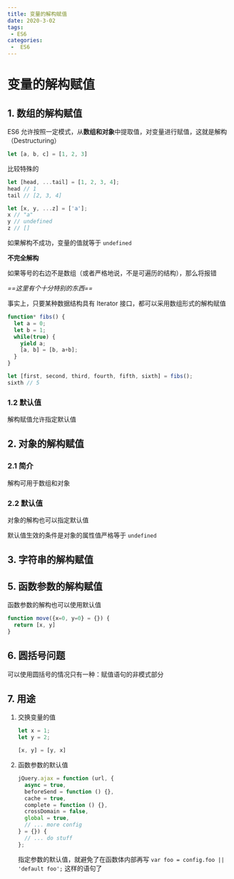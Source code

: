 ```yaml
---
title: 变量的解构赋值
date: 2020-3-02
tags:
 - ES6
categories:
 -  ES6
---
```


# 变量的解构赋值

## 1. 数组的解构赋值

ES6 允许按照一定模式，从**数组和对象**中提取值，对变量进行赋值，这就是解构（Destructuring）

```js
let [a, b, c] = [1, 2, 3]
```

比较特殊的

```js
let [head, ...tail] = [1, 2, 3, 4];
head // 1
tail // [2, 3, 4]

let [x, y, ...z] = ['a'];
x // "a"
y // undefined
z // []
```

如果解构不成功，变量的值就等于 `undefined`

**不完全解构**

如果等号的右边不是数组（或者严格地说，不是可遍历的结构），那么将报错

*==这里有个十分特别的东西==*

事实上，只要某种数据结构具有 Iterator 接口，都可以采用数组形式的解构赋值

```js
function* fibs() {
  let a = 0;
  let b = 1;
  while(true) {
    yield a;
    [a, b] = [b, a+b];
  }
}

let [first, second, third, fourth, fifth, sixth] = fibs();
sixth // 5
```

### 1.2 默认值

解构赋值允许指定默认值

## 2. 对象的解构赋值

### 2.1 简介

解构可用于数组和对象

### 2.2 默认值

对象的解构也可以指定默认值

默认值生效的条件是对象的属性值严格等于 `undefined`

## 3. 字符串的解构赋值

## 5. 函数参数的解构赋值

函数参数的解构也可以使用默认值

```js
function move({x=0, y=0} = {}) {
  return [x, y]
}
```

## 6. 圆括号问题

可以使用圆括号的情况只有一种：赋值语句的非模式部分

## 7. 用途

1. 交换变量的值	

   ```js
   let x = 1;
   let y = 2;
   
   [x, y] = [y, x]
   ```

2. 函数参数的默认值

   ```js
   jQuery.ajax = function (url, {
     async = true,
     beforeSend = function () {},
     cache = true,
     complete = function () {},
     crossDomain = false,
     global = true,
     // ... more config
   } = {}) {
     // ... do stuff
   };
   ```

   指定参数的默认值，就避免了在函数体内部再写 `var foo = config.foo || 'default foo';` 这样的语句了

   

